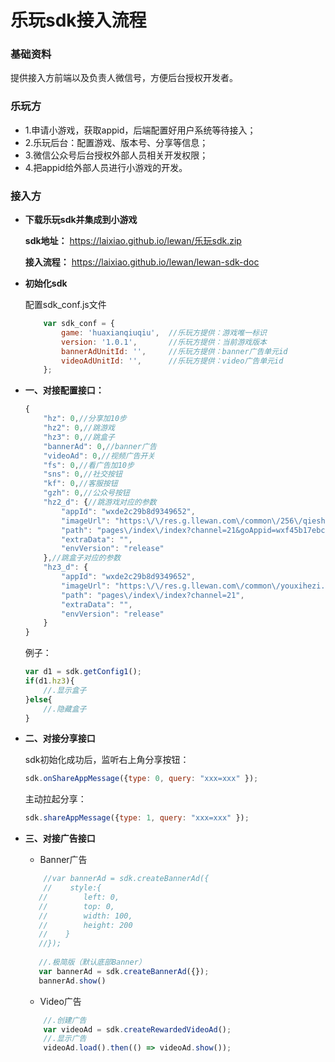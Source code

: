 
# 乐玩sdk接入流程

### 基础资料
提供接入方前端以及负责人微信号，方便后台授权开发者。

### 乐玩方

* 1.申请小游戏，获取appid，后端配置好用户系统等待接入；
* 2.乐玩后台：配置游戏、版本号、分享等信息；
* 3.微信公众号后台授权外部人员相关开发权限；
* 4.把appid给外部人员进行小游戏的开发。

### 接入方
                
+ **下载乐玩sdk并集成到小游戏**

    **sdk地址：**
    https://laixiao.github.io/lewan/乐玩sdk.zip

    **接入流程：**
    https://laixiao.github.io/lewan/lewan-sdk-doc

+ **初始化sdk**

    配置sdk_conf.js文件
    ```javascript
        var sdk_conf = { 
            game: 'huaxianqiuqiu',  //乐玩方提供：游戏唯一标识
            version: '1.0.1',       //乐玩方提供：当前游戏版本
            bannerAdUnitId: '',     //乐玩方提供：banner广告单元id
            videoAdUnitId: '',      //乐玩方提供：video广告单元id
        };
    ```

+ **一、对接配置接口：**
    ```javascript
    {
        "hz": 0,//分享加10步
        "hz2": 0,//跳游戏
        "hz3": 0,//跳盒子
        "bannerAd": 0,//banner广告
        "videoAd": 0,//视频广告开关
        "fs": 0,//看广告加10步
        "sns": 0,//社交按钮
        "kf": 0,//客服按钮
        "gzh": 0,//公众号按钮
        "hz2_d": {//跳游戏对应的参数
            "appId": "wxde2c29b8d9349652",
            "imageUrl": "https:\/\/res.g.llewan.com\/common\/256\/qieshuiguoicon.png",
            "path": "pages\/index\/index?channel=21&goAppid=wxf45b17ebcaef8085&goPath=QUESTIONsidEQUAL49",
            "extraData": "",
            "envVersion": "release"
        },//跳盒子对应的参数
        "hz3_d": {
            "appId": "wxde2c29b8d9349652",
            "imageUrl": "https:\/\/res.g.llewan.com\/common\/youxihezi.png",
            "path": "pages\/index\/index?channel=21",
            "extraData": "",
            "envVersion": "release"
        }
    }
    ```
    例子：

    ```javascript
    var d1 = sdk.getConfig1();
    if(d1.hz3){
        //.显示盒子
    }else{
        //.隐藏盒子
    }
    ```

+ **二、对接分享接口**
    
    sdk初始化成功后，监听右上角分享按钮：
    ```javascript
    sdk.onShareAppMessage({type: 0, query: "xxx=xxx" });
    ```
    主动拉起分享：
    ```javascript
    sdk.shareAppMessage({type: 1, query: "xxx=xxx" });
    ```
	
+ **三、对接广告接口**

    * Banner广告
	```javascript
		//var bannerAd = sdk.createBannerAd({
        //    style:{
       //        left: 0,
       //        top: 0,
       //        width: 100,
       //        height: 200
       //    }
       //});
      
       //.极简版（默认底部Banner）
       var bannerAd = sdk.createBannerAd({});
       bannerAd.show()
    ```

	* Video广告
	```javascript
        //.创建广告
        var videoAd = sdk.createRewardedVideoAd();
        //.显示广告
        videoAd.load().then(() => videoAd.show());
	```
